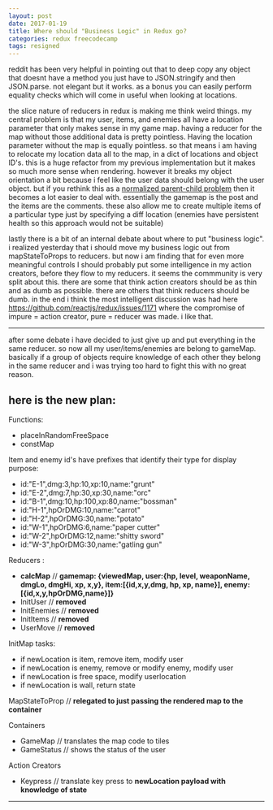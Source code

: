 ```yaml
---
layout: post
date: 2017-01-19
title: Where should "Business Logic" in Redux go?
categories: redux freecodecamp
tags: resigned
---
```


reddit has been very helpful in pointing out that to deep copy any object that doesnt have a method you just have to JSON.stringify and then JSON.parse. not elegant but it works. as a bonus you can easily perform equality checks which will come in useful when looking at locations.

the slice nature of reducers in redux is making me think weird things. my central problem is that my user, items, and enemies all have a location parameter that only makes sense in my game map. having a reducer for the map without those additional data is pretty pointless. Having the location parameter without the map is equally pointless. so that means i am having to relocate my location data all to the map, in a dict of locations and object ID's. this is a huge refactor from my previous implementation but it makes so much more sense when rendering. however it breaks my object orientation a bit because i feel like the user data should belong with the user object. but if you rethink this as a [normalized parent-child problem](http://redux.js.org/docs/recipes/reducers/NormalizingStateShape.html) then it becomes a lot easier to deal with. essentially the gamemap is the post and the items are the comments. these also allow me to create multiple items of a particular type just by specifying a diff location (enemies have persistent health so this approach would not be suitable)

lastly there is a bit of an internal debate about where to put "business logic". i realized yesterday that i should move my business logic out from mapStateToProps to reducers. but now i am finding that for even more meaningful controls I should probably put some intelligence in my action creators, before they flow to my reducers. it seems the commmunity is very split about this. there are some that think action creators should be as thin and as dumb as possible. there are others that think reducers should be dumb. in the end i think the most intelligent discussion was had here <https://github.com/reactjs/redux/issues/1171> where the compromise of impure = action creator, pure = reducer was made. i like that.

---

after some debate i have decided to just give up and put everything in the same reducer. so now all my user/items/enemies are belong to gameMap. basically if a group of objects require knowledge of each other they belong in the same reducer and i was trying too hard to fight this with no great reason.

here is the new plan:
---

Functions:

- placeInRandomFreeSpace
- constMap

Item and enemy id's have prefixes that identify their type for display purpose:

- id:"E-1",dmg:3,hp:10,xp:10,name:"grunt"
- id:"E-2",dmg:7,hp:30,xp:30,name:"orc"
- id:"B-1",dmg:10,hp:100,xp:80,name:"bossman"
- id:"H-1",hpOrDMG:10,name:"carrot"
- id:"H-2",hpOrDMG:30,name:"potato"
- id:"W-1",hpOrDMG:6,name:"paper cutter"
- id:"W-2",hpOrDMG:12,name:"shitty sword"
- id:"W-3",hpOrDMG:30,name:"gatling gun"

Reducers :

- **calcMap** // **gamemap: {viewedMap, user:{hp, level, weaponName, dmgLo, dmgHi, xp, x,y}, item:[{id,x,y,dmg, hp, xp, name}], enemy:[{id,x,y,hpOrDMG,name}]}**
- InitUser // **removed**
- InitEnemies // **removed**
- InitItems // **removed**
- UserMove // **removed**

InitMap tasks:

- if newLocation is item, remove item, modify user
- if newLocation is enemy, remove or modify enemy, modify user
- if newLocation is free space, modify userlocation
- if newLocation is wall, return state

MapStateToProp // **relegated to just passing the rendered map to the container**

Containers

- GameMap // translates the map code to tiles
- GameStatus // shows the status of the user

Action Creators

- Keypress // translate key press to **newLocation payload with knowledge of state**

---
